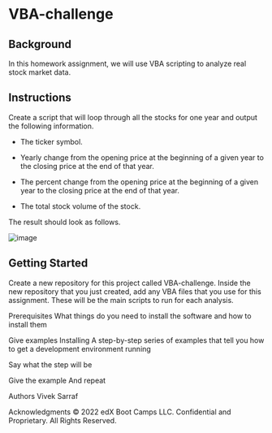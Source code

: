 # VBA-challenge

## Background
In this homework assignment, we will use VBA scripting to analyze real stock market data.

## Instructions

Create a script that will loop through all the stocks for one year and output the following information.

 * The ticker symbol.

 * Yearly change from the opening price at the beginning of a given year to the closing price at the end of that year.

 * The percent change from the opening price at the beginning of a given year to the closing price at the end of that year.

 * The total stock volume of the stock.

The result should look as follows.

![image](https://github.com/vivsarraf/VBA-challenge/assets/135401654/f3159b10-54bf-44e8-b1b8-ac8bd5871871)




## Getting Started
Create a new repository for this project called VBA-challenge. 
Inside the new repository that you just created, add any VBA files that you use for this assignment. These will be the main scripts to run for each analysis.

Prerequisites
What things do you need to install the software and how to install them

Give examples
Installing
A step-by-step series of examples that tell you how to get a development environment running

Say what the step will be

Give the example
And repeat




Authors
Vivek Sarraf

Acknowledgments
© 2022 edX Boot Camps LLC. Confidential and Proprietary. All Rights Reserved.
